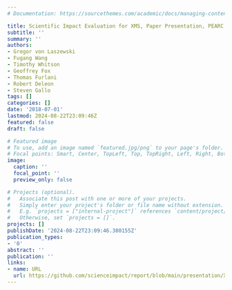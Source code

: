 ```yaml
---
# Documentation: https://sourcethemes.com/academic/docs/managing-content/

title: Scientific Impact Evaluation for XMS, Paper Presentation, PEARC'18
subtitle: ''
summary: ''
authors:
- Gregor von Laszewski
- Fugang Wang
- Timothy Whitson
- Geoffrey Fox
- Thomas Furlani
- Robert Deleon
- Steven Gallo
tags: []
categories: []
date: '2018-07-01'
lastmod: 2024-08-22T23:09:46Z
featured: false
draft: false

# Featured image
# To use, add an image named `featured.jpg/png` to your page's folder.
# Focal points: Smart, Center, TopLeft, Top, TopRight, Left, Right, BottomLeft, Bottom, BottomRight.
image:
  caption: ''
  focal_point: ''
  preview_only: false

# Projects (optional).
#   Associate this post with one or more of your projects.
#   Simply enter your project's folder or file name without extension.
#   E.g. `projects = ["internal-project"]` references `content/project/deep-learning/index.md`.
#   Otherwise, set `projects = []`.
projects: []
publishDate: '2024-08-22T23:09:46.380155Z'
publication_types:
- '0'
abstract: ''
publication: ''
links:
- name: URL
  url: https://github.com/scienceimpact/report/blob/main/presentation/XMS Sciimp PEARC18.pptx
---
```

